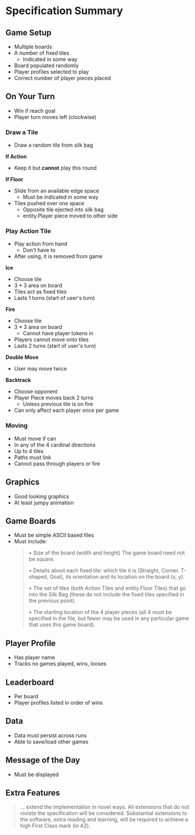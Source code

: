 # Specification Summary

## Game Setup
- Multiple boards
- A number of fixed tiles
    - Indicated in some way
- Board populated randomly
- Player profiles selected to play
- Correct number of player pieces placed

## On Your Turn
- Win if reach goal
- Player turn moves left (clockwise)

### Draw a Tile
- Draw a random tile from silk bag

**If Action**
- Keep it but **cannot** play this round

**If Floor**
- Slide from an available edge space
    - Must be indicated in some way
- Tiles pushed over one space
    - Opposite tile ejected into silk bag
    - entity.Player piece moved to other side

### Play Action Tile
- Play action from hand
    - Don't have to
- After using, it is removed from game

**Ice**
- Choose tile
- 3 * 3 area on board
- Tiles act as fixed tiles
- Lasts 1 turns (start of user's turn)

**Fire**
- Choose tile
- 3 * 3 area on board
    - Cannot have player tokens in
- Players cannot move onto tiles
- Lasts 2 turns (start of user's turn)

**Double Move**
- User may move twice

**Backtrack**
- Choose opponent
- Player Piece moves back 2 turns
    - Unless previous tile is on fire
- Can only affect each player once per game

### Moving
- Must move if can
- In any of the 4 cardinal directions
- Up to 4 tiles
- Paths must link
- Cannot pass through players or fire

## Graphics
- Good looking graphics
- At least jumpy animation

## Game Boards
- Must be simple ASCII based files
- Must include:
    > • Size of the board (width and height) The game board need not be square.
    > 
    > • Details about each fixed tile: which tile it is (Straight, Corner. T-shaped, Goal),
    > its orientation and its location on the board (x, y).
    > 
    > • The set of tiles (both Action Tiles and entity.Floor Tiles) that go into the Silk Bag (these
    > do not include the fixed tiles specified in the previous point).
    > 
    > • The starting location of the 4 player pieces (all 4 must be specified in the file,
    > but fewer may be used in any particular game that uses this game board).

## Player Profile
- Has player name
- Tracks no games played, wins, looses

## Leaderboard
- Per board
- Player profiles listed in order of wins

## Data
- Data must persist across runs
- Able to save/load other games

## Message of the Day
- Must be displayed

## Extra Features
> ... extend the implementation in novel ways. All extensions that do not violate the
> specification will be considered. Substantial extensions to the software, extra reading
> and learning, will be required to achieve a high First Class mark (in A2).
